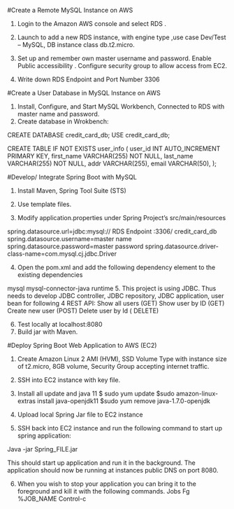 #Create a Remote MySQL Instance on AWS
1.	Login to the Amazon AWS console and select RDS .

2.	Launch to add a new RDS instance, with engine type ,use case Dev/Test – MySQL,  DB instance class db.t2.micro.

3.	Set up and remember own master username and password. Enable Public accessibility . Configure security group to allow access from EC2.

4.	Write down RDS Endpoint and Port Number 3306

 


#Create a User Database in MySQL Instance on AWS
1.	Install, Configure, and Start MySQL Workbench, Connected to RDS with master name and password.
2.	Create database in Wrokbench:

CREATE DATABASE credit_card_db;
USE credit_card_db;

CREATE TABLE IF NOT EXISTS user_info (
user_id INT AUTO_INCREMENT PRIMARY KEY,
first_name VARCHAR(255) NOT NULL,
last_name VARCHAR(255) NOT NULL,
addr VARCHAR(255),
email VARCHAR(50),
);

#Develop/ Integrate Spring Boot with MySQL
1.	Install Maven, Spring Tool Suite (STS)
 
2.	Use template files.
3.	Modify application.properties under Spring Project’s src/main/resources

spring.datasource.url=jdbc:mysql:// RDS Endpoint :3306/ credit_card_db spring.datasource.username=master name
spring.datasource.password=master password
spring.datasource.driver-class-name=com.mysql.cj.jdbc.Driver

4.	Open the pom.xml and add the following dependency element to the existing dependencies
<dependency>
<groupId>mysql</groupId>
<artifactId>mysql-connector-java</artifactId>
<scope>runtime</scope>
</dependency>
5.	This project is using JDBC. Thus needs to develop JDBC controller, JDBC repository, JDBC application, user bean for following 4 REST API:
Show all users (GET)
Show user by ID (GET)
Create new user (POST)
Delete user by Id ( DELETE)

6.	Test locally at localhost:8080
7.	Build jar with Maven.
 


#Deploy Spring Boot Web Application to AWS (EC2)

1.	Create Amazon Linux 2 AMI (HVM), SSD Volume Type with instance size of t2.micro, 8GB volume, Security Group accepting internet traffic. 
 

2.	SSH into EC2 instance with key file.

3.	Install all update and java 11
	$ sudo yum update
$sudo amazon-linux-extras install java-openjdk11
$sudo yum remove java-1.7.0-openjdk

4.	Upload local Spring Jar file to EC2 instance
5.	SSH back into EC2 instance and run the following command to start up spring application:

Java -jar Spring_FILE.jar

This should start up application and run it in the background. The application should now be running at instances public DNS on port 8080. 

6.	When you wish to stop your application you can bring it to the foreground and kill it with the following commands.
Jobs Fg %JOB_NAME
Control-c

